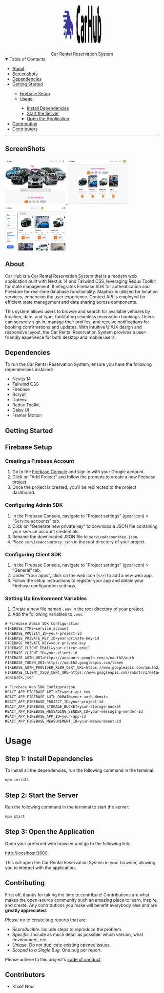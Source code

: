<h1 align="center">
  <a href="https://github.com/khalifahnur/car-rental-reservation-system">
    <img src="./public/logo.svg" alt="Logo" width="125" height="125">
  </a>
</h1>

<div align='center'>
    Car Rental Reservation System
</div>


<details open="open">
  <summary>Table of Contents</summary>
  <ul>
    <li><a href="#about">About</a></li>
    <li><a href="#screenshots">Screenshots</a></li>
    <li><a href="#dependencies">Dependencies</a></li>
    <li><a href="#getting-started">Getting Started</a></li>
    <ul>
      <li><a href="#firebase-setup">Firebase Setup</a></li>
      <li><a href="#usage">Usage</a></li>
      <ul>
        <li><a href="#step-1-install-dependencies">Install Dependencies</a></li>
        <li><a href="#step-2-start-the-server">Start the Server</a></li>
        <li><a href="#step-3-open-the-application">Open the Application</a></li>
      </ul>
    </ul>
    <li><a href="#contributing">Contributing</a></li>
    <li><a href="#contributors">Contributors</a></li>
  </ul>
</details>

---

## ScreenShots
<a href="https://github.com/khalifahnur/car-rental-reservation-system">
    <img src="./public/assets/home.jpg" alt="Home page" width="200" height="150">
</a>
<a href="https://github.com/khalifahnur/car-rental-reservation-system">
    <img src="./public/assets/home2.jpg" alt="Search page" width="200" height="150">
</a>
<a href="https://github.com/khalifahnur/car-rental-reservation-system">
  <img src="./public/assets/filter.jpg" alt="Rated page" width="200" height="150">
</a>


## About
Car Hub is a Car Rental Reservation System that is a modern web application built with Next.js 14 and Tailwind CSS, leveraging Redux Toolkit for state management. It integrates Firebase SDK for authentication and Firestore for real-time database functionality. Mapbox is utilized for location services, enhancing the user experience. Context API is employed for efficient state management and data sharing across components.

This system allows users to browse and search for available vehicles by location, date, and type, facilitating seamless reservation bookings. Users can securely sign in, manage their profiles, and receive notifications for booking confirmations and updates. With intuitive UI/UX design and responsive layout, the Car Rental Reservation System provides a user-friendly experience for both desktop and mobile users.

## Dependencies

To run the Car Rental Reservation System, ensure you have the following dependencies installed:

- Nextjs 14
- Tailwind CSS
- Firebase
- Bcrypt
- Dotenv
- Redux Toolkit
- Daisy UI
- Framer Motion
## Getting Started
## Firebase Setup

### Creating a Firebase Account

1. Go to the [Firebase Console](https://console.firebase.google.com/) and sign in with your Google account.
2. Click on "Add Project" and follow the prompts to create a new Firebase project.
3. Once the project is created, you'll be redirected to the project dashboard.

### Configuring Admin SDK

1. In the Firebase Console, navigate to "Project settings" (gear icon) > "Service accounts" tab.
2. Click on "Generate new private key" to download a JSON file containing your service account credentials.
3. Rename the downloaded JSON file to `serviceAccountKey.json`.
4. Place `serviceAccountKey.json` in the root directory of your project.

### Configuring Client SDK

1. In the Firebase Console, navigate to "Project settings" (gear icon) > "General" tab.
2. Under "Your apps", click on the web icon (`</>`) to add a new web app.
3. Follow the setup instructions to register your app and obtain your Firebase configuration settings.

### Setting Up Environment Variables

1. Create a new file named `.env` in the root directory of your project.
2. Add the following variables to `.env`:

```plaintext
# Firebase Admin SDK Configuration
FIREBASE_TYPE=service_account
FIREBASE_PROJECT_ID=your-project-id
FIREBASE_PRIVATE_KEY_ID=your-private-key-id
FIREBASE_PRIVATE_KEY=your-private-key
FIREBASE_CLIENT_EMAIL=your-client-email
FIREBASE_CLIENT_ID=your-client-id
FIREBASE_AUTH_URI=https://accounts.google.com/o/oauth2/auth
FIREBASE_TOKEN_URI=https://oauth2.googleapis.com/token
FIREBASE_AUTH_PROVIDER_X509_CERT_URL=https://www.googleapis.com/oauth2/v1/certs
FIREBASE_CLIENT_X509_CERT_URL=https://www.googleapis.com/robot/v1/metadata/x509/firebase-adminsdk.json

# Firebase Web SDK Configuration
REACT_APP_FIREBASE_API_KEY=your-api-key
REACT_APP_FIREBASE_AUTH_DOMAIN=your-auth-domain
REACT_APP_FIREBASE_PROJECT_ID=your-project-id
REACT_APP_FIREBASE_STORAGE_BUCKET=your-storage-bucket
REACT_APP_FIREBASE_MESSAGING_SENDER_ID=your-messaging-sender-id
REACT_APP_FIREBASE_APP_ID=your-app-id
REACT_APP_FIREBASE_MEASUREMENT_ID=your-measurement-id
```

# Usage

## Step 1: Install Dependencies

To install all the dependencies, run the following command in the terminal:

```bash
npm install
```
## Step 2: Start the Server

Run the following command in the terminal to start the server:

```bash
npm start
```
## Step 3: Open the Application

Open your preferred web browser and go to the following link:

[http://localhost:3000](http://localhost:3000)

This will open the Car Rental Reservation System in your browser, allowing you to interact with the application.

## Contributing

First off, thanks for taking the time to contribute! Contributions are what makes the open-source community such an amazing place to learn, inspire, and create. Any contributions you make will benefit everybody else and are **greatly appreciated**.

Please try to create bug reports that are:

- _Reproducible._ Include steps to reproduce the problem.
- _Specific._ Include as much detail as possible: which version, what environment, etc.
- _Unique._ Do not duplicate existing opened issues.
- _Scoped to a Single Bug._ One bug per report.

Please adhere to this project's [code of conduct](docs/CODE_OF_CONDUCT.md).

## Contributors

- Khalif Noor
